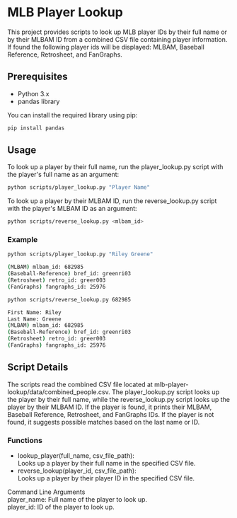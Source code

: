 # MLB Player Lookup

This project provides scripts to look up MLB player IDs by their full name or by their MLBAM ID from a combined CSV file containing player information. If found the following player ids will be displayed: MLBAM, Baseball Reference, Retrosheet, and FanGraphs.

## Prerequisites

- Python 3.x
- pandas library

You can install the required library using pip:

```sh
pip install pandas
```

## Usage
To look up a player by their full name, run the player_lookup.py script with the player's full name as an argument:

```sh
python scripts/player_lookup.py "Player Name"
```

To look up a player by their MLBAM ID, run the reverse_lookup.py script with the player's MLBAM ID as an argument:

```sh
python scripts/reverse_lookup.py <mlbam_id>
```

### Example
```sh
python scripts/player_lookup.py "Riley Greene"

(MLBAM) mlbam_id: 682985
(Baseball-Reference) bref_id: greenri03
(Retrosheet) retro_id: greer003
(FanGraphs) fangraphs_id: 25976
```

```sh
python scripts/reverse_lookup.py 682985

First Name: Riley
Last Name: Greene
(MLBAM) mlbam_id: 682985
(Baseball-Reference) bref_id: greenri03
(Retrosheet) retro_id: greer003
(FanGraphs) fangraphs_id: 25976
```

## Script Details
The scripts read the combined CSV file located at mlb-player-lookup/data/combined_people.csv. The player_lookup.py script looks up the player by their full name, while the reverse_lookup.py script looks up the player by their MLBAM ID. If the player is found, it prints their MLBAM, Baseball Reference, Retrosheet, and FanGraphs IDs. If the player is not found, it suggests possible matches based on the last name or ID.

### Functions
 * lookup_player(full_name, csv_file_path):<br/>
    Looks up a player by their full name in the specified CSV file.
 * reverse_lookup(player_id, csv_file_path):<br/>
    Looks up a player by their player ID in the specified CSV file.
  
Command Line Arguments<br/>
player_name: Full name of the player to look up.<br/>
player_id: ID of the player to look up.

